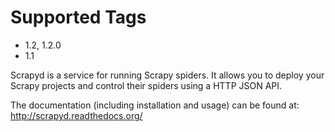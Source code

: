 # Supported Tags
- 1.2, 1.2.0
- 1.1

Scrapyd is a service for running Scrapy spiders.
It allows you to deploy your Scrapy projects and control their spiders using a HTTP JSON API.

The documentation (including installation and usage) can be found at: http://scrapyd.readthedocs.org/

